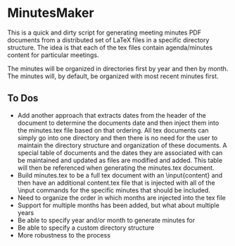 MinutesMaker
============

This is a quick and dirty script for generating meeting minutes PDF documents
from a distributed set of LaTeX files in a specific directory structure. The
idea is that each of the tex files contain agenda/minutes content for
particular meetings.

The minutes will be organized in directories first by year and then by month.
The minutes will, by default, be organized with most recent minutes first.

To Dos
------
- Add another approach that extracts dates from the header of the document to
    determine the documents date and then inject them into the minutes.tex file
    based on that ordering. All tex documents can simply go into one directory
    and then there is no need for the user to maintain the directory structure
    and organization of these documents. A special table of documents and the
    dates they are associated with can be maintained and updated as files are
    modified and added. This table will then be referenced when generating the
    minutes.tex document.
- Build minutes.tex to be a full tex document with an \input{content} and then
    have an additional content.tex file that is injected with all of the
    \input commands for the specific minutes that should be included.
- Need to organize the order in which months are injected into the tex file
- Support for multiple months has been added, but what about multiple years
- Be able to specify year and/or month to generate minutes for
- Be able to specify a custom directory structure
- More robustness to the process

